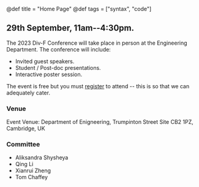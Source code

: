@def title = "Home Page"
@def tags = ["syntax", "code"]

## 29th September, 11am--4:30pm.

The 2023 Div-F Conference will take place in person at the Engineering Department. The conference will include:

* Invited guest speakers.
* Student / Post-doc presentations.
* Interactive poster session.

The event is free but you must [register](https://forms.gle/Z8UWiaxHd4GCfAAy8) to attend -- this is so that we can adequately cater. 

### Venue

Event Venue:
Department of Enigneering,
Trumpinton Street Site
CB2 1PZ, Cambridge, UK

### Committee

* Aliksandra Shysheya
* Qing Li
* Xianrui Zheng
* Tom Chaffey

